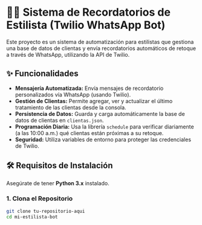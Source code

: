 # 💇‍♀️ Sistema de Recordatorios de Estilista (Twilio WhatsApp Bot)

Este proyecto es un sistema de automatización para estilistas que gestiona una base de datos de clientas y envía recordatorios automáticos de retoque a través de WhatsApp, utilizando la API de Twilio.

## ✨ Funcionalidades

* **Mensajería Automatizada:** Envía mensajes de recordatorio personalizados vía WhatsApp (usando Twilio).
* **Gestión de Clientas:** Permite agregar, ver y actualizar el último tratamiento de las clientas desde la consola.
* **Persistencia de Datos:** Guarda y carga automáticamente la base de datos de clientas en `clientas.json`.
* **Programación Diaria:** Usa la librería `schedule` para verificar diariamente (a las 10:00 a.m.) qué clientas están próximas a su retoque.
* **Seguridad:** Utiliza variables de entorno para proteger las credenciales de Twilio.

## 🛠️ Requisitos de Instalación

Asegúrate de tener **Python 3.x** instalado.

### 1. Clona el Repositorio

```bash
git clone tu-repositorio-aqui
cd mi-estilista-bot